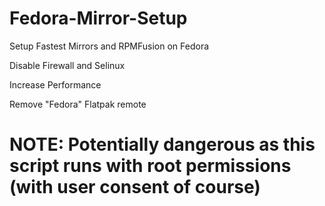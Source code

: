 # Fedora-Mirror-Setup
Setup Fastest Mirrors and RPMFusion on Fedora

Disable Firewall and Selinux

Increase Performance

Remove "Fedora" Flatpak remote

# NOTE: Potentially dangerous as this script runs with root permissions (with user consent of course)
